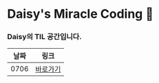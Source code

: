 # Daisy's Miracle Coding 🌼

### Daisy의 TIL 공간입니다.

| 날짜 | 링크         |
| ---- | ------------ |
| 0706 | [바로가기](https://github.com/damilog/miracle-coding/blob/main/TIL/TIL_210706.md) |
